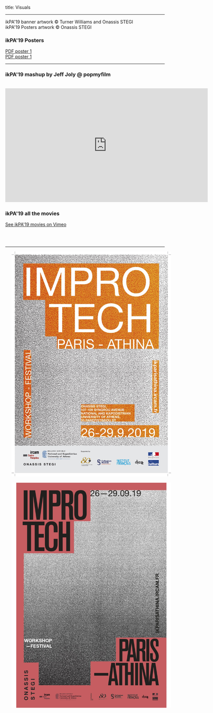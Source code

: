title: Visuals

---



ikPA'19  banner artwork © Turner Williams and Onassis STEGI  
ikPA'19 Posters artwork © Onassis STEGI  

### ikPA'19 Posters

[PDF poster 1]({filename}/doc/ImproTech_Poster_1.pdf)  
[PDF poster 1]({filename}/doc/ImproTech_Poster_2.pdf)

---

### ikPA'19 mashup by Jeff Joly @ popmyfilm

<br>
<iframe src="https://player.vimeo.com/video/365537126" width="640" height="360" frameborder="0" allow="autoplay; fullscreen" allowfullscreen></iframe>


### ikPA'19 all the movies

[See ikPA'19 movies on Vimeo](https://vimeo.com/showcase/6364851)

<br>
<br>

---



<p align="center">
   <img src="../doc/ImproTech_Poster_1.jpg" width="600" hspace="20">
  <br><br>
  <img src="../doc/ImproTech_Poster_2.jpg" width="600" hspace="20">
  <br><br>
</p>
